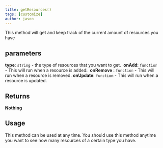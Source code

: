 ```yaml
---
title: getResources()
tags: [customize]
author: jason
---
```

This method will get and keep track of the current amount of resources you have
## parameters
**type**: `string` - the type of resources that you want to get.
​
**onAdd**: `function` - This will run when a resource is added.
​
**onRemove** : `function`  - This will run when a resource is removed.
​
**onUpdate**: `function`  - This will run when a resource is updated.
## Returns
**Nothing**
## Usage
This method can be used at any time. You should use this method anytime you want to see how many resources of a certain type you have.
